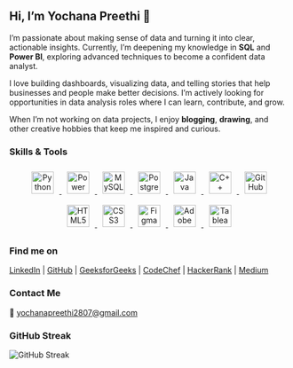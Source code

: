 ## Hi, I’m Yochana Preethi 👋

I’m passionate about making sense of data and turning it into clear, actionable insights. Currently, I’m deepening my knowledge in **SQL** and **Power BI**, exploring advanced techniques to become a confident data analyst.

I love building dashboards, visualizing data, and telling stories that help businesses and people make better decisions. I’m actively looking for opportunities in data analysis roles where I can learn, contribute, and grow.

When I’m not working on data projects, I enjoy **blogging**, **drawing**, and other creative hobbies that keep me inspired and curious.

### Skills & Tools

<p align="center">
  <a href="https://www.python.org/" target="_blank" rel="noopener noreferrer">
    <img src="https://cdn.jsdelivr.net/gh/devicons/devicon/icons/python/python-original.svg" alt="Python" width="40" height="40" style="margin:10px"/>
  </a>
  <a href="https://powerbi.microsoft.com/" target="_blank" rel="noopener noreferrer">
    <img src="https://cdn.jsdelivr.net/gh/devicons/devicon/icons/powerbi/powerbi-original.svg" alt="Power BI" width="40" height="40" style="margin:10px"/>
  </a>
  <a href="https://www.mysql.com/" target="_blank" rel="noopener noreferrer">
    <img src="https://cdn.jsdelivr.net/gh/devicons/devicon/icons/mysql/mysql-original.svg" alt="MySQL" width="40" height="40" style="margin:10px"/>
  </a>
  <a href="https://www.postgresql.org/" target="_blank" rel="noopener noreferrer">
    <img src="https://cdn.jsdelivr.net/gh/devicons/devicon/icons/postgresql/postgresql-original.svg" alt="PostgreSQL" width="40" height="40" style="margin:10px"/>
  </a>
  <a href="https://www.java.com/" target="_blank" rel="noopener noreferrer">
    <img src="https://cdn.jsdelivr.net/gh/devicons/devicon/icons/java/java-original.svg" alt="Java" width="40" height="40" style="margin:10px"/>
  </a>
  <a href="https://isocpp.org/" target="_blank" rel="noopener noreferrer">
    <img src="https://cdn.jsdelivr.net/gh/devicons/devicon/icons/cplusplus/cplusplus-original.svg" alt="C++" width="40" height="40" style="margin:10px"/>
  </a>
  <a href="https://github.com/" target="_blank" rel="noopener noreferrer">
    <img src="https://cdn.jsdelivr.net/gh/devicons/devicon/icons/github/github-original.svg" alt="GitHub" width="40" height="40" style="margin:10px"/>
  </a>
  <a href="https://developer.mozilla.org/en-US/docs/Web/HTML" target="_blank" rel="noopener noreferrer">
    <img src="https://cdn.jsdelivr.net/gh/devicons/devicon/icons/html5/html5-original.svg" alt="HTML5" width="40" height="40" style="margin:10px"/>
  </a>
  <a href="https://developer.mozilla.org/en-US/docs/Web/CSS" target="_blank" rel="noopener noreferrer">
    <img src="https://cdn.jsdelivr.net/gh/devicons/devicon/icons/css3/css3-original.svg" alt="CSS3" width="40" height="40" style="margin:10px"/>
  </a>
  <a href="https://www.figma.com/" target="_blank" rel="noopener noreferrer">
    <img src="https://cdn.jsdelivr.net/gh/devicons/devicon/icons/figma/figma-original.svg" alt="Figma" width="40" height="40" style="margin:10px"/>
  </a>
  <a href="https://www.adobe.com/products/illustrator.html" target="_blank" rel="noopener noreferrer">
    <img src="https://upload.wikimedia.org/wikipedia/commons/f/fb/Adobe_Illustrator_CC_icon.svg" alt="Adobe Illustrator" width="40" height="40" style="margin:10px"/>
  </a>
  <a href="https://www.tableau.com/" target="_blank" rel="noopener noreferrer">
    <img src="https://cdn.jsdelivr.net/gh/devicons/devicon/icons/tableau/tableau-original.svg" alt="Tableau" width="40" height="40" style="margin:10px"/>
  </a>
</p>

### Find me on

[LinkedIn](https://linkedin.com/in/yochanapreethi) | [GitHub](https://github.com/yochanapreethi) | [GeeksforGeeks](https://auth.geeksforgeeks.org/user/yochanapreethi) | [CodeChef](https://www.codechef.com/users/yochanapreethi) | [HackerRank](https://www.hackerrank.com/yochanapreethi) | [Medium](https://medium.com/yochanapreethi)

### Contact Me

📧 yochanapreethi2807@gmail.com

### GitHub Streak

![GitHub Streak](https://github-readme-streak-stats.herokuapp.com/?user=yochanapreethi&theme=dark)
